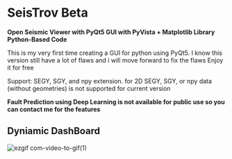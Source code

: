# SeisTrov Beta
<strong> Open Seismic Viewer with PyQt5 GUI with PyVista + Matplotlib Library Python-Based Code </strong>

This is my very first time creating a GUI for python using PyQt5. I know this version still have a lot of flaws and i will move forward to fix the flaws
Enjoy it for free

Support:
SEGY, SGY, and npy extension. for 2D SEGY, SGY, or npy data (without geometries) is not supported for current version

<strong> Fault Prediction using Deep Learning is not available for public use so you can contact me for the features </strong>

## Dyniamic DashBoard
![ezgif com-video-to-gif(1)](https://user-images.githubusercontent.com/59665617/91686378-53f68a80-eb87-11ea-91e2-e50a09e6e3c6.gif)
